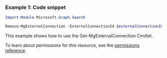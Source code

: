 ### Example 1: Code snippet

```powershellImport-Module Microsoft.Graph.Search

Remove-MgExternalConnection -ExternalConnectionId $externalConnectionId
```
This example shows how to use the Get-MgExternalConnection Cmdlet.
To learn about permissions for this resource, see the [permissions reference](/graph/permissions-reference).

